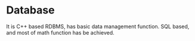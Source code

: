 # Database
It is C++ based RDBMS, has basic data management function.
SQL based, and most of math function has be achieved.

